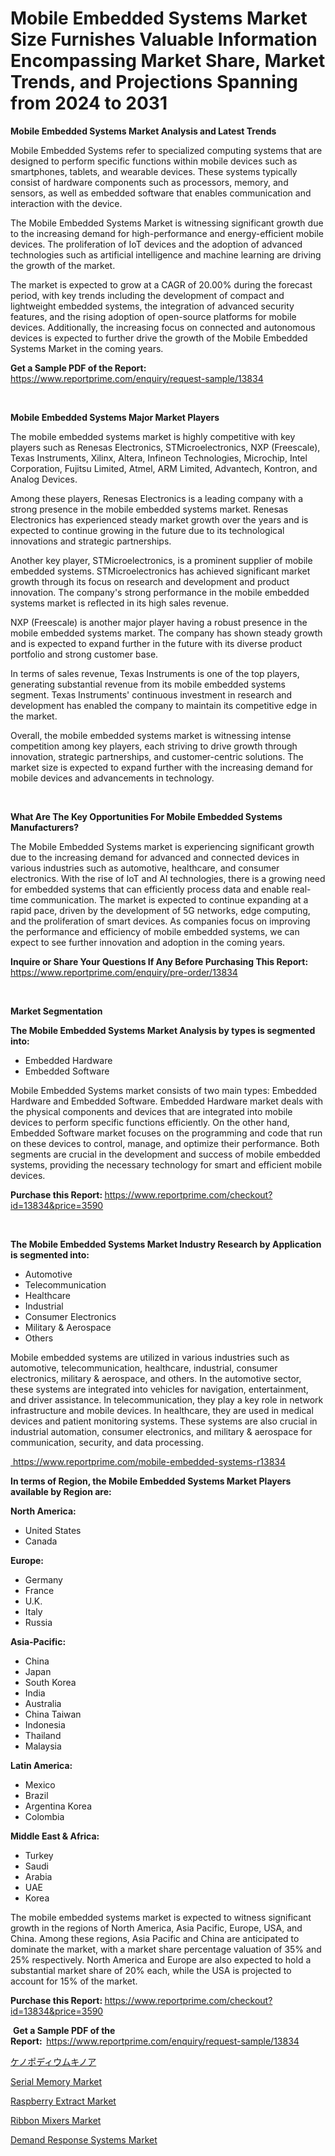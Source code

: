 <p><h1>Mobile Embedded Systems Market Size Furnishes Valuable Information Encompassing Market Share, Market Trends, and Projections Spanning from 2024 to 2031</h1></p><p><strong>Mobile Embedded Systems Market Analysis and Latest Trends</strong></p>
<p><p>Mobile Embedded Systems refer to specialized computing systems that are designed to perform specific functions within mobile devices such as smartphones, tablets, and wearable devices. These systems typically consist of hardware components such as processors, memory, and sensors, as well as embedded software that enables communication and interaction with the device.</p><p>The Mobile Embedded Systems Market is witnessing significant growth due to the increasing demand for high-performance and energy-efficient mobile devices. The proliferation of IoT devices and the adoption of advanced technologies such as artificial intelligence and machine learning are driving the growth of the market.</p><p>The market is expected to grow at a CAGR of 20.00% during the forecast period, with key trends including the development of compact and lightweight embedded systems, the integration of advanced security features, and the rising adoption of open-source platforms for mobile devices. Additionally, the increasing focus on connected and autonomous devices is expected to further drive the growth of the Mobile Embedded Systems Market in the coming years.</p></p>
<p><strong>Get a Sample PDF of the Report:&nbsp;</strong> <a href="https://www.reportprime.com/enquiry/request-sample/13834">https://www.reportprime.com/enquiry/request-sample/13834</a></p>
<p>&nbsp;</p>
<p><strong>Mobile Embedded Systems Major Market Players</strong></p>
<p><p>The mobile embedded systems market is highly competitive with key players such as Renesas Electronics, STMicroelectronics, NXP (Freescale), Texas Instruments, Xilinx, Altera, Infineon Technologies, Microchip, Intel Corporation, Fujitsu Limited, Atmel, ARM Limited, Advantech, Kontron, and Analog Devices.</p><p>Among these players, Renesas Electronics is a leading company with a strong presence in the mobile embedded systems market. Renesas Electronics has experienced steady market growth over the years and is expected to continue growing in the future due to its technological innovations and strategic partnerships.</p><p>Another key player, STMicroelectronics, is a prominent supplier of mobile embedded systems. STMicroelectronics has achieved significant market growth through its focus on research and development and product innovation. The company's strong performance in the mobile embedded systems market is reflected in its high sales revenue.</p><p>NXP (Freescale) is another major player having a robust presence in the mobile embedded systems market. The company has shown steady growth and is expected to expand further in the future with its diverse product portfolio and strong customer base.</p><p>In terms of sales revenue, Texas Instruments is one of the top players, generating substantial revenue from its mobile embedded systems segment. Texas Instruments' continuous investment in research and development has enabled the company to maintain its competitive edge in the market.</p><p>Overall, the mobile embedded systems market is witnessing intense competition among key players, each striving to drive growth through innovation, strategic partnerships, and customer-centric solutions. The market size is expected to expand further with the increasing demand for mobile devices and advancements in technology.</p></p>
<p>&nbsp;</p>
<p><strong>What Are The Key Opportunities For Mobile Embedded Systems Manufacturers?</strong></p>
<p><p>The Mobile Embedded Systems market is experiencing significant growth due to the increasing demand for advanced and connected devices in various industries such as automotive, healthcare, and consumer electronics. With the rise of IoT and AI technologies, there is a growing need for embedded systems that can efficiently process data and enable real-time communication. The market is expected to continue expanding at a rapid pace, driven by the development of 5G networks, edge computing, and the proliferation of smart devices. As companies focus on improving the performance and efficiency of mobile embedded systems, we can expect to see further innovation and adoption in the coming years.</p></p>
<p><strong>Inquire or Share Your Questions If Any Before Purchasing This Report:</strong> <a href="https://www.reportprime.com/enquiry/pre-order/13834">https://www.reportprime.com/enquiry/pre-order/13834</a></p>
<p>&nbsp;</p>
<p><strong>Market Segmentation</strong></p>
<p><strong>The Mobile Embedded Systems Market Analysis by types is segmented into:</strong></p>
<p><ul><li>Embedded Hardware</li><li>Embedded Software</li></ul></p>
<p><p>Mobile Embedded Systems market consists of two main types: Embedded Hardware and Embedded Software. Embedded Hardware market deals with the physical components and devices that are integrated into mobile devices to perform specific functions efficiently. On the other hand, Embedded Software market focuses on the programming and code that run on these devices to control, manage, and optimize their performance. Both segments are crucial in the development and success of mobile embedded systems, providing the necessary technology for smart and efficient mobile devices.</p></p>
<p><strong>Purchase this Report:&nbsp;</strong><a href="https://www.reportprime.com/checkout?id=13834&price=3590">https://www.reportprime.com/checkout?id=13834&price=3590</a></p>
<p>&nbsp;</p>
<p><strong>The Mobile Embedded Systems Market Industry Research by Application is segmented into:</strong></p>
<p><ul><li>Automotive</li><li>Telecommunication</li><li>Healthcare</li><li>Industrial</li><li>Consumer Electronics</li><li>Military & Aerospace</li><li>Others</li></ul></p>
<p><p>Mobile embedded systems are utilized in various industries such as automotive, telecommunication, healthcare, industrial, consumer electronics, military & aerospace, and others. In the automotive sector, these systems are integrated into vehicles for navigation, entertainment, and driver assistance. In telecommunication, they play a key role in network infrastructure and mobile devices. In healthcare, they are used in medical devices and patient monitoring systems. These systems are also crucial in industrial automation, consumer electronics, and military & aerospace for communication, security, and data processing.</p></p>
<p><a href="https://www.reportprime.com/mobile-embedded-systems-r13834">&nbsp;https://www.reportprime.com/mobile-embedded-systems-r13834</a></p>
<p><strong>In terms of Region, the Mobile Embedded Systems Market Players available by Region are:</strong></p>
<p>
    <p> <strong> North America: </strong>
        <ul>
            <li>United States</li>
            <li>Canada</li>
        </ul>
        </p> 
    <p> <strong> Europe: </strong>
        <ul>
            <li>Germany</li>
            <li>France</li>
            <li>U.K.</li>
            <li>Italy</li>
            <li>Russia</li>
        </ul>
        </p> 
    <p> <strong> Asia-Pacific: </strong>
        <ul>
            <li>China</li>
            <li>Japan</li>
            <li>South Korea</li>
            <li>India</li>
            <li>Australia</li>
            <li>China Taiwan</li>
            <li>Indonesia</li>
            <li>Thailand</li>
            <li>Malaysia</li>
        </ul>
        </p> 
    <p> <strong> Latin America: </strong>
        <ul>
            <li>Mexico</li>
            <li>Brazil</li>
            <li>Argentina Korea</li>
            <li>Colombia</li>
        </ul>
        </p> 
    <p> <strong> Middle East & Africa: </strong>
        <ul>
            <li>Turkey</li>
            <li>Saudi</li>
            <li>Arabia</li>
            <li>UAE</li>
            <li>Korea</li>
        </ul>
    </p>
    </p>
<p><p>The mobile embedded systems market is expected to witness significant growth in the regions of North America, Asia Pacific, Europe, USA, and China. Among these regions, Asia Pacific and China are anticipated to dominate the market, with a market share percentage valuation of 35% and 25% respectively. North America and Europe are also expected to hold a substantial market share of 20% each, while the USA is projected to account for 15% of the market.</p></p>
<p><strong>Purchase this Report: </strong><a href="https://www.reportprime.com/checkout?id=13834&price=3590">https://www.reportprime.com/checkout?id=13834&price=3590</a></p>
<p>&nbsp;<strong>Get a Sample PDF of the Report:&nbsp;&nbsp;</strong><a href="https://www.reportprime.com/enquiry/request-sample/13834">https://www.reportprime.com/enquiry/request-sample/13834</a></p>
<p><strong></strong></p>
<p><p><a href="https://medium.com/@stevenhuson95/%E3%82%BB%E3%83%8E%E3%83%9D%E3%83%87%E3%82%A3%E3%82%A6%E3%83%A0%E3%82%AD%E3%83%8C%E3%82%A2%E5%B8%82%E5%A0%B4%E5%B1%95%E6%9C%9B-%E6%A5%AD%E7%95%8C%E6%A6%82%E8%A6%81%E3%81%A8%E4%BA%88%E6%B8%AC-2024%E5%B9%B4%E3%81%8B%E3%82%892031%E5%B9%B4-cb6f79d1c8ba">ケノポディウムキノア</a></p><p><a href="https://forested-sushi-9b0.notion.site/Serial-Memory-Market-Insights-into-Market-CAGR-Market-Trends-and-Growth-Strategies-cce9a6874a8740e9b210c98df9c28943">Serial Memory Market</a></p><p><a href="https://issuu.com/reportprime-2/docs/raspberry-extract-market-size-2030.pptx">Raspberry Extract Market</a></p><p><a href="https://view.publitas.com/reportprime-1/ribbon-mixers-market-focuses-on-market-share-size-and-projected-forecast-till-2031/">Ribbon Mixers Market</a></p><p><a href="https://github.com/derrinmiltonellis35gcl/Market-Research-Report-List-2/blob/main/demand-response-systems-market.md">Demand Response Systems Market</a></p></p>